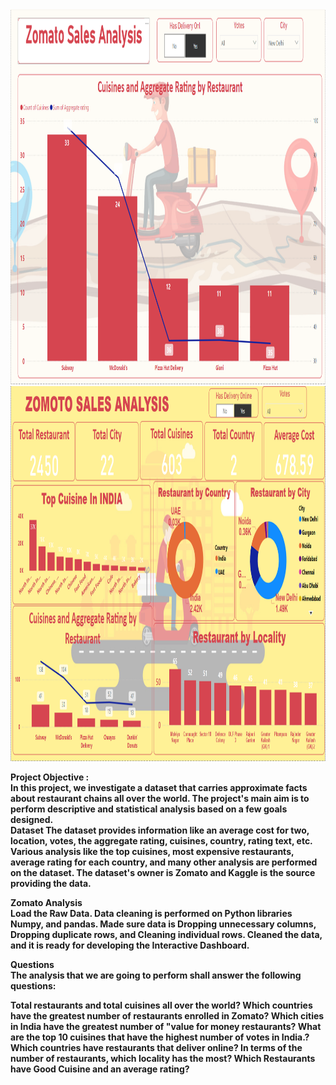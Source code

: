 <img src="https://github.com/i-am-rohit/zomato-dashboard/blob/main/Capture.PNG" width="1200" height="600">
<img src="https://github.com/i-am-rohit/zomato-dashboard/blob/main/C.PNG" width="1200" height="600">

<b>Project Objective : <b> <br>
In this project, we investigate a dataset that carries approximate facts about restaurant chains all over the world. The project's main aim is to perform descriptive and statistical analysis based on a few goals designed.
<br>
<b>Dataset</b>
The dataset provides information like an average cost for two, location, votes, the aggregate rating, cuisines, country, rating text, etc. Various analysis like the top cuisines, most expensive restaurants, average rating for each country, and many other analysis are performed on the dataset. The dataset's owner is Zomato and Kaggle is the source providing the data.

<b>Zomato Analysis </b> <br>
Load the Raw Data.
Data cleaning is performed on Python libraries Numpy, and pandas.
Made sure data is Dropping unnecessary columns, Dropping duplicate rows, and Cleaning individual rows.
Cleaned the data, and it is ready for developing the Interactive Dashboard.

<b>Questions</b> <br>
The analysis that we are going to perform shall answer the following questions:

Total restaurants and total cuisines all over the world?
Which countries have the greatest number of restaurants enrolled in Zomato?
Which cities in India have the greatest number of "value for money restaurants?
What are the top 10 cuisines that have the highest number of votes in India.?
Which countries have restaurants that deliver online?
In terms of the number of restaurants, which locality has the most?
Which Restaurants have Good Cuisine and an average rating?
